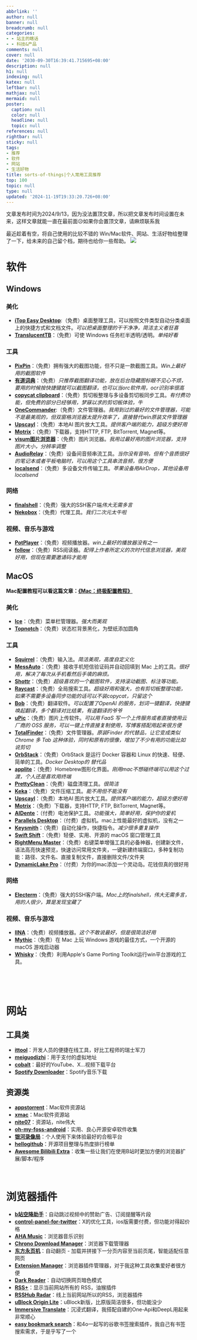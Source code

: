 ```yaml
---
abbrlink: ''
author: null
banner: null
breadcrumb: null
categories:
- - 站主的瞎话
- - 科技&产品
comments: null
cover: null
date: '2030-09-30T16:39:41.715695+08:00'
description: null
h1: null
indexing: null
katex: null
leftbar: null
mathjax: null
mermaid: null
poster:
  caption: null
  color: null
  headline: null
  topic: null
references: null
rightbar: null
sticky: null
tags:
- 推荐
- 软件
- 网站
- 生活好物
title: sorts-of-things|个人常用工具推荐
top: 100
topic: null
type: null
updated: '2024-11-19T19:33:20.726+08:00'
---
```

文章发布时间为2024/9/13，因为没法置顶文章，所以把文章发布时间设置在未来，这样文章就能一直在最前面😥如果你会置顶文章，请麻烦联系我

最近趁着有空，将自己使用的比较不错的 Win/Mac软件、网站、生活好物给整理了一下，给未来的自己留个档，期待也给你一些帮助。
![](https://cdn.jsdelivr.net/gh/shangy1yi/picx-images-hosting@master/image.1ovem4027t.png)

# 软件

## Windows

### 美化

* [**iTop Easy Desktop**](https://www.itopvpn.com/itop-easy-desktop?name=ied&ver=2.6.0.8&lan=&insur=other&to=homepage):（免费）桌面整理工具，可以按照文件类型自动分类桌面上的快捷方式和文档文件。*可以把桌面整理的干干净净，简洁主义者狂喜*
* [**TranslucentTB**](https://translucenttb.github.io/)：（免费）可使 Windows 任务栏半透明/透明。*单纯好看*

### 工具

* [**PixPin**](https://pixpinapp.com/start/quick-start)：（免费）拥有强大的截图功能，但不只是一款截图工具。*Win上最好用的截图软件*
* [**有道词典**](https://fanyi.youdao.com/download-Windows?keyfrom=fanyiweb_navigation)：（免费）*只推荐截图翻译功能，放在后台隐藏图标眼不见心不烦，要用的时候按快捷键就可以截图翻译，也可以当orc软件用，ocr识别率很高*
* [**copycat clipboard**](https://www.entilitystudio.com/copycat-clipboard?ref=producthunt)：（免费）剪切板整理与多设备剪切板同步工具。*有付费功能，但免费的部分已经够用，梦寐以求的剪切板体验，牛*
* [**OneCommander**](https://onecommander.com/):（免费）文件管理器。*我用到过的最好的文件管理器，可能不是最美观的，但双窗格浏览器太提升效率了，直接替代win原装文件管理器*
* [**Upscayl**](https://www.upscayl.org/)：（免费）本地AI 图片放大工具。*提供客户端的能力，超级方便好用*
* [**Motrix**](https://motrix.app/)：（免费）下载器，支持HTTP, FTP, BitTorrent, Magnet等。
* [**visum图片浏览器**](https://luandersonn.com/visum/)：（免费）图片浏览器。*我用过最好用的图片浏览器，支持图片大小，分辨率调整*
* [**AudioRelay**](https://audiorelay.net/)：（免费）设备间音频串流工具。*当你没有音响，但有个音质很好的笔记本或者平板电脑时，可以用这个工具串流音频，很方便*
* [**localsend**](https://localsend.org/zh-CN)：（免费）多设备文件传输工具。*苹果设备用AirDrop，其他设备用localsend*

### 网络

* [**finalshell**](https://finalshell.net/)：（免费）强大的SSH客户端*伟大无需多言*
* [**Nekobox**](https://getnekobox.com/en/)：（免费）代理工具。*我们二次元太牛啦*

### 视频、音乐与游戏

* [**PotPlayer**](https://potplayer.org/en/)：（免费）视频播放器。*win上最好的播放器没有之一*
* [**follow**](https://app.follow.is/)：（免费）RSS阅读器。*配得上作者所定义的次时代信息浏览器，美观好用，但现在需要邀请码才能用*

## MacOS

**Mac配置教程可以看这篇文章：[《Mac：终极配置教程》](https://blog.syouiti.com/Mac%EF%BC%9A%E7%BB%88%E6%9E%81%E9%85%8D%E7%BD%AE%E6%95%99%E7%A8%8B/)**

### 美化

* [**Ice**](https://github.com/jordanbaird/Ice)：（免费）菜单栏管理器。*强大而美观*
* [**Topnotch**](https://topnotch.app/)：（免费）状态栏背景黑化，为壁纸添加圆角

### 工具

* [**Squirrel**](https://github.com/rime/squirrel)：（免费）输入法。*简洁美观，高度自定义化*
* [**MessAuto**](https://github.com/LeeeSe/MessAuto)：（免费）接收手机短信验证码并自动回填到 Mac 上的工具。*很好用，解决了每次从手机看然后手填的麻烦。*
* [**Shottr**](https://shottr.cc/)：（免费）*超级喜欢的一个截图软件，支持滚动截图、标注等功能。*
* [**Raycast**](https://www.raycast.com/)：（免费）全局搜索工具。*超级好用和强大，也有剪切板整理功能，如果不需要多设备同步功能的话可以不装copycat，只留这个*
* [**Bob**](https://bobtranslate.com/)：（免费）翻译软件。*可以配置了OpenAI 的服务，划词一键翻译，快捷键唤起翻译，多个翻译对比结果，有道翻译的爷爷*
* [**uPic**](https://github.com/gee1k/uPic)：（免费）图片上传软件。*可以用 FaaS 写一个上传服务或者直接使用云厂商的 OSS 服务，可以一键上传直接复制使用，写博客搭配用起来很方便*
* [**TotalFinder**](https://totalfinder.binaryage.com/)：（免费）文件管理器。*原装Finder 的代替品，让它变成类似 Chrome 多 Tab 这种体验，同时和原有的很像，增加了不少有用的功能比如说剪切*
* [**OrbStack**](https://orbstack.dev/)：（免费）OrbStack 是运行 Docker 容器和 Linux 的快速、轻便、简单的工具。*Docker Desktop的 替代品*
* [**applite**](https://aerolite.dev/applite)：（免费）Homebrew图形化界面。*刚用mac不想碰终端可以用这个过渡，个人还是喜欢用终端*
* [**PrettyClean**](https://www.prettyclean.cc/zh)：（免费）磁盘清理工具。*很简洁*
* [**Keka**](https://www.keka.io/en/)：（免费）文件压缩工具。*能不用但不能没有*
* [**Upscayl**](https://www.upscayl.org/)：（免费）本地AI 图片放大工具。*提供客户端的能力，超级方便好用*
* [**Motrix**](https://motrix.app/)：（免费）下载器，支持HTTP, FTP, BitTorrent, Magnet等。
* [**AIDente**](https://apphousekitchen.com/)：（付费）电池保护工具。*功能强大，简单好用，保护你的爱机*
* [**Parallels Desktop**](https://www.parallels.cn/products/desktop/?)：（付费）虚拟机。mac上性能最好的虚拟机，没有之一
* [**Keysmith**](https://www.keysmith.app/)：（免费）自动化操作，快捷指令。*减少很多重复操作*
* [**Swift Shift**](https://github.com/pablopunk/SwiftShift)：（免费）轻便、实用、开源的 macOS 窗口管理工具
* [**RightMenu Master**](https://apps.apple.com/us/app/rightmenu-master/id6737160756?mt=12)：（免费）右键菜单增强工具的必备神器，创建新文件，语法高亮快速预览，快速访问常用文件夹，一键新建终端窗口，多种复制功能：路径、文件名、直接复制文件，直接删除文件/文件夹
* [**DynamicLake Pro**](https://www.dynamiclake.com/)：（付费）为你的mac添加一个灵动岛。花钱但真的很好用

### 网络

* [**Electerm**](https://apps.apple.com/us/app/serverbox/id1586449703)：（免费）强大的SSH客户端。*Mac上的finalshell，伟大无需多言，用的人很少，算是发现宝藏了*

### 视频、音乐与游戏

* [**IINA**](https://iina.io/)：（免费）视频播放器。*这个不敢说最好，但是很简洁好用*
* [**Mythic**](https://github.com/MythicApp/Mythic)：（免费）在 Mac 上玩 Windows 游戏的最佳方式，一个开源的 macOS 游戏启动器
* [**Whisky**](https://getwhisky.app/)：（免费）利用Apple's Game Porting Toolkit运行win平台游戏的工具。

<br>
<br>
<br>

# 网站

## 工具类

* [**ittool**](https://it-tools.tech/)：开发人员的便捷在线工具，好比工程师的瑞士军刀
* [**meiguodizhi**](https://www.meiguodizhi.com/)：用于支付的虚拟地址
* [**cobalt**](https://cobalt.tools/)：最好的YouTube、X...视频下载平台
* [**Spotify Downloader**](https://spotifydown.com/)：Spotify音乐下载
## 资源类

* [**appstorrent**](https://appstorrent.ru/)：Mac软件资源站
* [**xmac**](https://xmac.app/)：Mac软件资源站
* [**nite07**](https://www.nite07.com/)：资源站，nite伟大
* [**oh-my-foss-android**](https://github.com/xlucn/oh-my-foss-android)：实用、良心开源安卓软件收集
* [**银河录像局**](https://nf.video/)：个人使用下来体验最好的合租平台
* [**hellogithub**](https://hellogithub.com/)：开源项目整理与热度排行榜单
* [**Awesome Bilibili Extra**](https://github.com/HCLonely/awesome-bilibili-extra)：收集一些让我们在使用B站时更加方便的浏览器扩展/脚本/程序
  <br>
  <br>
  <br>

# 浏览器插件

* [**b站空降助手**](https://chromewebstore.google.com/detail/b%E7%AB%99%E7%A9%BA%E9%99%8D%E5%8A%A9%E6%89%8B/eaoelafamejbnggahofapllmfhlhajdd)：自动跳过视频中的赞助广告、订阅提醒等片段
* [**control-panel-for-twitter**](https://github.com/insin/control-panel-for-twitter)：X的优化工具，ios版需要付费，但功能对得起价格
* [**AHA Music**](https://chromewebstore.google.com/detail/aha-music-song-finder-for/dpacanjfikmhoddligfbehkpomnbgblf)：浏览器音乐识别
* [**Chrono Download Manager**](https://chromewebstore.google.com/detail/chrono-download-manager/mciiogijehkdemklbdcbfkefimifhecn)：浏览器下载管理器
* [**东方永页机**](https://greasyfork.org/zh-CN/scripts/438684-pagetual)：自动翻页 - 加载并拼接下一分页内容至当前页尾，智能适配任意网页
* [**Extension Manager**](https://chromewebstore.google.com/detail/extension-manager/gjldcdngmdknpinoemndlidpcabkggco)：浏览器插件管理器，对于我这种工具收集爱好者很方便
* [**Dark Reader**](https://chromewebstore.google.com/detail/dark-reader/eimadpbcbfnmbkopoojfekhnkhdbieeh)：自动切换网页暗色模式
* [**RSS+**](https://greasyfork.org/zh-CN/scripts/373252-rss-show-site-all-rss)：显示当前网站所有的 RSS，油猴插件
* [**RSSHub Radar**](https://chromewebstore.google.com/detail/rsshub-radar/kefjpfngnndepjbopdmoebkipbgkggaa)：线上当前网站所以的RSS，浏览器插件
* [**uBlock Origin Lite**](https://chromewebstore.google.com/detail/ublock-origin-lite/ddkjiahejlhfcafbddmgiahcphecmpfh)：uBlock新版，比原版简洁很多，但功能没少
* [**Immersive Translate**](https://chromewebstore.google.com/detail/immersive-translate-trans/bpoadfkcbjbfhfodiogcnhhhpibjhbnh)：沉浸式翻译，我搭配自建的One-Api和DeepL用起来非常顺心
* [**easy bookmark search**](https://syouiti.lanzout.com/iRfWs2bmtvkb)：和4o一起写的谷歌书签搜索插件，我自己有书签搜索需求，于是乎写了一个

